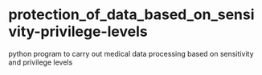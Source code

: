 # protection_of_data_based_on_sensivity-privilege-levels
python program to carry out medical data processing based on sensitivity and privilege levels
